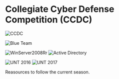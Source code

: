 # Collegiate Cyber Defense Competition (CCDC)

![CCDC](https://jacenrkohler.github.io/ccdc/CCDC_logo.png)

![Blue Team](https://img.shields.io/badge/Blue-Team-000000.svg?style=plastic&colorA=0000FF&?&colorB=5A5A5A&?style=plastic)

![WinServer2008Rr](https://img.shields.io/badge/OS-Win%20Server%202008%20R2-blue.svg?style=plastic) ![Active Directory](https://img.shields.io/badge/Service-Active%20Directory-00ABF3.svg?style=plastic)

![UNT 2016](https://img.shields.io/badge/Team-UNT%202016-00853E.svg?style=plastic) ![UNT 2017](https://img.shields.io/badge/Team-UNT%202017-00853E.svg?style=plastic)

Reasources to follow the current season.

